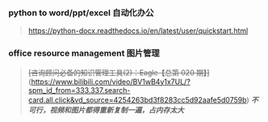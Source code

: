 ### python to word/ppt/excel 自动化办公
> https://python-docx.readthedocs.io/en/latest/user/quickstart.html

### office resource management 图片管理 
> ~~[咨询顾问必备的知识管理工具(2)：Eagle【总第 020 期】]~~(https://www.bilibili.com/video/BV1wB4y1x7UL/?spm_id_from=333.337.search-card.all.click&vd_source=4254263bd3f8283cc5d92aafe5d0759b) ***不可行，视频和图片都得重新复制一遍，占内存太大***
